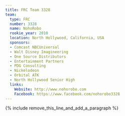 ```yaml
---
title: FRC Team 3328
team:
  type: FRC
  number: 3328
  name: NohoRobo
  rookie_year: 2010
  location: North Hollywood, California, USA
  sponsors:
  - Comcast NBCUniversal
  - Walt Disney Imagineering
  - One Source Distributors
  - Entertainment Partners
  - PDG Consulting
  - Nickelodeon
  - Orbital ATK
  - North Hollywood Senior High
  links:
    Website: http://www.nohorobo.com
    Facebook: https://www.facebook.com/nohorobo3328
---
```


{% include remove_this_line_and_add_a_paragraph %}